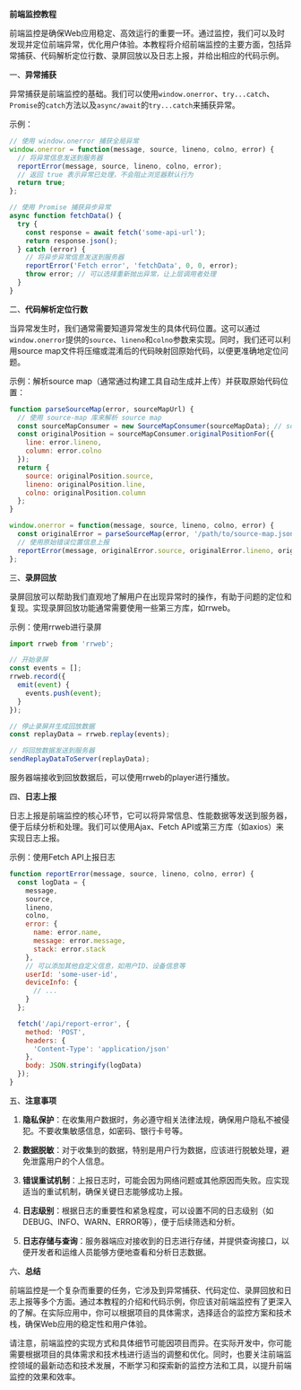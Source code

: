**前端监控教程**

前端监控是确保Web应用稳定、高效运行的重要一环。通过监控，我们可以及时发现并定位前端异常，优化用户体验。本教程将介绍前端监控的主要方面，包括异常捕获、代码解析定位行数、录屏回放以及日志上报，并给出相应的代码示例。

一、**异常捕获**

异常捕获是前端监控的基础。我们可以使用`window.onerror`、`try...catch`、`Promise`的`catch`方法以及`async/await`的`try...catch`来捕获异常。

示例：

```javascript
// 使用 window.onerror 捕获全局异常
window.onerror = function(message, source, lineno, colno, error) {
  // 将异常信息发送到服务器
  reportError(message, source, lineno, colno, error);
  // 返回 true 表示异常已处理，不会阻止浏览器默认行为
  return true;
};

// 使用 Promise 捕获异步异常
async function fetchData() {
  try {
    const response = await fetch('some-api-url');
    return response.json();
  } catch (error) {
    // 将异步异常信息发送到服务器
    reportError('Fetch error', 'fetchData', 0, 0, error);
    throw error; // 可以选择重新抛出异常，让上层调用者处理
  }
}
```

二、**代码解析定位行数**

当异常发生时，我们通常需要知道异常发生的具体代码位置。这可以通过`window.onerror`提供的`source`、`lineno`和`colno`参数来实现。同时，我们还可以利用source map文件将压缩或混淆后的代码映射回原始代码，以便更准确地定位问题。

示例：解析source map（通常通过构建工具自动生成并上传）并获取原始代码位置：

```javascript
function parseSourceMap(error, sourceMapUrl) {
  // 使用 source-map 库来解析 source map
  const sourceMapConsumer = new SourceMapConsumer(sourceMapData); // sourceMapData 是从服务器获取的 source map 数据
  const originalPosition = sourceMapConsumer.originalPositionFor({
    line: error.lineno,
    column: error.colno
  });
  return {
    source: originalPosition.source,
    lineno: originalPosition.line,
    colno: originalPosition.column
  };
}

window.onerror = function(message, source, lineno, colno, error) {
  const originalError = parseSourceMap(error, '/path/to/source-map.json');
  // 使用原始错误位置信息上报
  reportError(message, originalError.source, originalError.lineno, originalError.colno, error);
};
```

三、**录屏回放**

录屏回放可以帮助我们直观地了解用户在出现异常时的操作，有助于问题的定位和复现。实现录屏回放功能通常需要使用一些第三方库，如rrweb。

示例：使用rrweb进行录屏

```javascript
import rrweb from 'rrweb';

// 开始录屏
const events = [];
rrweb.record({
  emit(event) {
    events.push(event);
  }
});

// 停止录屏并生成回放数据
const replayData = rrweb.replay(events);

// 将回放数据发送到服务器
sendReplayDataToServer(replayData);
```

服务器端接收到回放数据后，可以使用rrweb的player进行播放。

四、**日志上报**

日志上报是前端监控的核心环节，它可以将异常信息、性能数据等发送到服务器，便于后续分析和处理。我们可以使用Ajax、Fetch API或第三方库（如axios）来实现日志上报。

示例：使用Fetch API上报日志

```javascript
function reportError(message, source, lineno, colno, error) {
  const logData = {
    message,
    source,
    lineno,
    colno,
    error: {
      name: error.name,
      message: error.message,
      stack: error.stack
    },
    // 可以添加其他自定义信息，如用户ID、设备信息等
    userId: 'some-user-id',
    deviceInfo: {
      // ...
    }
  };

  fetch('/api/report-error', {
    method: 'POST',
    headers: {
      'Content-Type': 'application/json'
    },
    body: JSON.stringify(logData)
  });
}
```

五、**注意事项**

1. **隐私保护**：在收集用户数据时，务必遵守相关法律法规，确保用户隐私不被侵犯。不要收集敏感信息，如密码、银行卡号等。

2. **数据脱敏**：对于收集到的数据，特别是用户行为数据，应该进行脱敏处理，避免泄露用户的个人信息。

3. **错误重试机制**：上报日志时，可能会因为网络问题或其他原因而失败。应实现适当的重试机制，确保关键日志能够成功上报。

4. **日志级别**：根据日志的重要性和紧急程度，可以设置不同的日志级别（如DEBUG、INFO、WARN、ERROR等），便于后续筛选和分析。

5. **日志存储与查询**：服务器端应对接收到的日志进行存储，并提供查询接口，以便开发者和运维人员能够方便地查看和分析日志数据。

六、**总结**

前端监控是一个复杂而重要的任务，它涉及到异常捕获、代码定位、录屏回放和日志上报等多个方面。通过本教程的介绍和代码示例，你应该对前端监控有了更深入的了解。在实际应用中，你可以根据项目的具体需求，选择适合的监控方案和技术栈，确保Web应用的稳定性和用户体验。

请注意，前端监控的实现方式和具体细节可能因项目而异。在实际开发中，你可能需要根据项目的具体需求和技术栈进行适当的调整和优化。同时，也要关注前端监控领域的最新动态和技术发展，不断学习和探索新的监控方法和工具，以提升前端监控的效果和效率。
